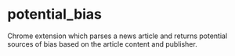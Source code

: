 # potential_bias
Chrome extension which parses a news article and returns potential sources of bias based on the article content and publisher.
